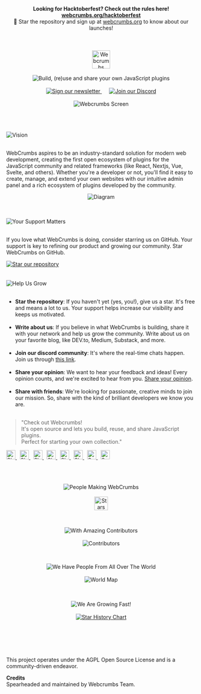 <p align="center">
  <strong>Looking for Hacktoberfest? Check out the rules here! <a href="https://www.webcrumbs.org/hacktoberfest">webcrumbs.org/hacktoberfest</a></strong><br/>
  🌟 Star the repository and sign up at <a href="https://webcrumbs.org">webcrumbs.org</a> to know about our launches!
  <br/><br/><br/><br/>
  <a href="https://webcrumbs.org/">
  <img 
    src="https://cdn.webcrumbs.org/assets/images/brand/logo_red.svg" 
    alt="Webcrumbs Logo"
    height="48px"
  >
  </a>
  <br/><br/>
  <picture>
    <source media="(prefers-color-scheme: dark)" srcset="https://cdn.webcrumbs.org/assets/images/readme/dark/subtitle.svg">
    <source media="(prefers-color-scheme: light)" srcset="https://cdn.webcrumbs.org/assets/images/readme/subtitle.svg">
    <img alt="Build, (re)use and share your own JavaScript plugins" src="https://cdn.webcrumbs.org/assets/images/readme/subtitle.svg">
  </picture>
  <br/><br/>
  <a href="https://webcrumbs.org/">
    <picture>
      <source media="(prefers-color-scheme: dark)" srcset="https://cdn.webcrumbs.org/assets/images/readme/dark/button_newsletter.svg">
      <source media="(prefers-color-scheme: light)" srcset="https://cdn.webcrumbs.org/assets/images/readme/button_newsletter.svg">
      <img alt="Sign our newsletter" src="https://cdn.webcrumbs.org/assets/images/readme/button_newsletter.svg">
    </picture>
  </a>&nbsp;&nbsp;&nbsp;&nbsp;
  <a href="https://discord.com/invite/ZCj5hFv8xV">
    <picture>
      <source media="(prefers-color-scheme: dark)" srcset="https://cdn.webcrumbs.org/assets/images/readme/dark/button_discord.svg">
      <source media="(prefers-color-scheme: light)" srcset="https://cdn.webcrumbs.org/assets/images/readme/button_discord.svg">
      <img alt="Join our Discord" src="https://cdn.webcrumbs.org/assets/images/readme/button_discord.svg">
    </picture>
  </a>
  <br/><br/>
  <img src="https://cdn.webcrumbs.org/assets/images/readme/screen.svg" alt="Webcrumbs Screen">
</p>
<br/><br/><br/>
<picture>
  <source media="(prefers-color-scheme: dark)" srcset="https://cdn.webcrumbs.org/assets/images/readme/dark/h2_vision.svg">
  <source media="(prefers-color-scheme: light)" srcset="https://cdn.webcrumbs.org/assets/images/readme/h2_vision.svg">
  <img alt="Vision" src="https://cdn.webcrumbs.org/assets/images/readme/h2_vision.svg">
</picture>
<br/><br/>
<p>WebCrumbs aspires to be an industry-standard solution for modern web development, creating the first open ecosystem of plugins for the JavaScript community and related frameworks (like React, Nextjs, Vue, Svelte, and others). Whether you're a developer or not, you'll find it easy to create, manage, and extend your own websites with our intuitive admin panel and a rich ecosystem of plugins developed by the community.</p>
<p align="center">
  <picture>
    <source media="(prefers-color-scheme: dark)" srcset="https://cdn.webcrumbs.org/assets/images/readme/dark/diagram.svg">
    <source media="(prefers-color-scheme: light)" srcset="https://cdn.webcrumbs.org/assets/images/readme/diagram.svg">
    <img alt="Diagram" src="https://cdn.webcrumbs.org/assets/images/readme/diagram.svg">
  </picture>
</p>
<br/><br/>
<picture>
  <source media="(prefers-color-scheme: dark)" srcset="https://cdn.webcrumbs.org/assets/images/readme/dark/h2_support.svg">
  <source media="(prefers-color-scheme: light)" srcset="https://cdn.webcrumbs.org/assets/images/readme/h2_support.svg">
  <img alt="Your Support Matters" src="https://cdn.webcrumbs.org/assets/images/readme/h2_support.svg">
</picture>
<br/><br/>
<p>If you love what WebCrumbs is doing, consider starring us on GitHub. Your support is key to refining our product and growing our community. Star WebCrumbs on GitHub.</p>
<a href="https://github.com/webcrumbs-community/webcrumbs">
  <picture>
    <source media="(prefers-color-scheme: dark)" srcset="https://cdn.webcrumbs.org/assets/images/readme/dark/button_star_repo.svg">
    <source media="(prefers-color-scheme: light)" srcset="https://cdn.webcrumbs.org/assets/images/readme/button_star_repo.svg">
    <img alt="Star our repository" src="https://cdn.webcrumbs.org/assets/images/readme/button_star_repo.svg">
  </picture>
</a>
<br/><br/><br/>
<picture>
  <source media="(prefers-color-scheme: dark)" srcset="https://cdn.webcrumbs.org/assets/images/readme/dark/h3_growing.svg">
  <source media="(prefers-color-scheme: light)" srcset="https://cdn.webcrumbs.org/assets/images/readme/h3_growing.svg">
  <img alt="Help Us Grow" src="https://cdn.webcrumbs.org/assets/images/readme/h3_growing.svg">
</picture>
<br/><br/>
<ul>
  <li><strong>Star the repository</strong>: If you haven't yet (yes, you!), give us a star. It's free and means a lot to us. Your support helps increase our visibility and keeps us motivated.</li><br/>
  <li><strong>Write about us</strong>: If you believe in what WebCrumbs is building, share it with your network and help us grow the community. Write about us on your favorite blog, like DEV.to, Medium, Substack, and more.</li><br/>
  <li><strong>Join our discord community</strong>: It's where the real-time chats happen. Join us through <a href="https://discord.com/invite/ZCj5hFv8xV">this link</a>.</li><br/>
  <li><strong>Share your opinion</strong>: We want to hear your feedback and ideas! Every opinion counts, and we're excited to hear from you. <a href="mailto:community@webcrumbs.org">Share your opinion</a>.</li><br/>
  <li><strong>Share with friends</strong>: We're looking for passionate, creative minds to join our mission. So, share with the kind of brilliant developers we know you are.</li><br/>
</ul>

> "Check out Webcrumbs! <br/>
> It's open source and lets you build, reuse, and share JavaScript plugins. <br/>
> Perfect for starting your own collection."

<p>
  <a href="https://www.facebook.com/sharer/sharer.php?u=https%3A//github.com/webcrumbs-community/webcrumbs">
    <picture>
      <source media="(prefers-color-scheme: dark)" srcset="https://cdn.webcrumbs.org/assets/images/readme/dark/socials_facebook.svg">
      <source media="(prefers-color-scheme: light)" srcset="https://cdn.webcrumbs.org/assets/images/readme/socials_facebook.svg">
      <img alt="Share on Facebook" src="https://cdn.webcrumbs.org/assets/images/readme/socials_facebook.svg" height="24px">
    </picture>
  </a>&nbsp;
  <a href="https://twitter.com/intent/tweet?text=Just%20starred%20this%20Open%20Source%20repo%20where%20you%20can%20build,%20reuse,%20and%20share%20JavaScript%20plugins.%20Perfect%20for%20creating%20your%20own%20collection.%20Check%20it%20out%20https%3A//github.com/webcrumbs-community/webcrumbs">
    <picture>
      <source media="(prefers-color-scheme: dark)" srcset="https://cdn.webcrumbs.org/assets/images/readme/dark/socials_x.svg">
      <source media="(prefers-color-scheme: light)" srcset="https://cdn.webcrumbs.org/assets/images/readme/socials_x.svg">
      <img alt="Share on X" src="https://cdn.webcrumbs.org/assets/images/readme/socials_x.svg" height="24px">
    </picture>
  </a>&nbsp;
  <a href="https://www.linkedin.com/shareArticle?mini=true&url=https%3A//github.com/webcrumbs-community/webcrumbs">
    <picture>
      <source media="(prefers-color-scheme: dark)" srcset="https://cdn.webcrumbs.org/assets/images/readme/dark/socials_linkedin.svg">
      <source media="(prefers-color-scheme: light)" srcset="https://cdn.webcrumbs.org/assets/images/readme/socials_linkedin.svg">
      <img alt="Share on Linkedin" src="https://cdn.webcrumbs.org/assets/images/readme/socials_linkedin.svg" height="24px">
    </picture>
  </a>&nbsp;
  <a href="https://www.reddit.com/submit?url=https%3A//github.com/webcrumbs-community/webcrumbs&title=Create%20and%20modify%20React%20websites%20and%20applications%20with%20a%20no-code%20interface%20and%20powerful%20plugins,%20enriched%20by%20the%20community.%20%F0%9F%8C%9F%20Star%20to%20support%20our%20work!">
    <picture>
      <source media="(prefers-color-scheme: dark)" srcset="https://cdn.webcrumbs.org/assets/images/readme/dark/socials_reddit.svg">
      <source media="(prefers-color-scheme: light)" srcset="https://cdn.webcrumbs.org/assets/images/readme/socials_reddit.svg">
      <img alt="Share on Reddit" src="https://cdn.webcrumbs.org/assets/images/readme/socials_reddit.svg" height="24px">
    </picture>
  </a>&nbsp;
  <a href="https://news.ycombinator.com/submitlink?u=https%3A//github.com/webcrumbs-community/webcrumbs&t=Create%20and%20modify%20React%20websites%20and%20applications%20with%20a%20no-code%20interface%20and%20powerful%20plugins,%20enriched%20by%20the%20community.">
    <picture>
      <source media="(prefers-color-scheme: dark)" srcset="https://cdn.webcrumbs.org/assets/images/readme/dark/socials_hackernews.svg">
      <source media="(prefers-color-scheme: light)" srcset="https://cdn.webcrumbs.org/assets/images/readme/socials_hackernews.svg">
      <img alt="Share on HackerNews" src="https://cdn.webcrumbs.org/assets/images/readme/socials_hackernews.svg" height="24px">
    </picture>
  </a>&nbsp;
  <a href="https://pinterest.com/pin/create/button/?url=https%3A//github.com/webcrumbs-community/webcrumbs&media=&description=Check%20out%20this%20open%20source%20where%20you%20can%20build,%20reuse,%20and%20share%20JavaScript%20plugins.%20Perfect%20for%20creating%20your%20own%20collection.">
    <picture>
      <source media="(prefers-color-scheme: dark)" srcset="https://cdn.webcrumbs.org/assets/images/readme/dark/socials_pinterest.svg">
      <source media="(prefers-color-scheme: light)" srcset="https://cdn.webcrumbs.org/assets/images/readme/socials_pinterest.svg">
      <img alt="Share on Pinterest" src="https://cdn.webcrumbs.org/assets/images/readme/socials_pinterest.svg" height="24px">
    </picture>
  </a>&nbsp;
  <a href="https://t.me/share/url?url=https%3A//github.com/webcrumbs-community/webcrumbs&text=Just%20starred%20this%20Open%20Source%20repo%20where%20you%20can%20build,%20reuse,%20and%20share%20JavaScript%20plugins.%20Perfect%20for%20creating%20your%20own%20collection.%20Check%20it%20out%20https%3A//github.com/webcrumbs-community/webcrumbs">
    <picture>
      <source media="(prefers-color-scheme: dark)" srcset="https://cdn.webcrumbs.org/assets/images/readme/dark/socials_telegram.svg">
      <source media="(prefers-color-scheme: light)" srcset="https://cdn.webcrumbs.org/assets/images/readme/socials_telegram.svg">
      <img alt="Send on Telegram" src="https://cdn.webcrumbs.org/assets/images/readme/socials_telegram.svg" height="24px">
    </picture>
  </a>&nbsp;
  <a href="https://api.whatsapp.com/send?text=Just%20starred%20this%20repo%20and%20it%20sounds%20promising.%20It's%20an%20open%20source%20where%20you%20can%20build,%20reuse,%20and%20share%20JavaScript%20plugins.%20Perfect%20for%20creating%20your%20own%20collection.%20Check%20it%20here%3A%20https%3A%2F%2Fgithub.com%2Fwebcrumbs-community%2Fwebcrumbs">
    <picture>
      <source media="(prefers-color-scheme: dark)" srcset="https://cdn.webcrumbs.org/assets/images/readme/dark/socials_whatsapp.svg">
      <source media="(prefers-color-scheme: light)" srcset="https://cdn.webcrumbs.org/assets/images/readme/socials_whatsapp.svg">
      <img alt="Send on WhatsApp" src="https://cdn.webcrumbs.org/assets/images/readme/socials_whatsapp.svg" height="24px">
    </picture>
  </a>
</p>
<br/><br/>
<p align="center">
  <picture>
    <source media="(prefers-color-scheme: dark)" srcset="https://cdn.webcrumbs.org/assets/images/readme/dark/h3_people_making.svg">
    <source media="(prefers-color-scheme: light)" srcset="https://cdn.webcrumbs.org/assets/images/readme/h3_people_making.svg">
    <img alt="People Making WebCrumbs" src="https://cdn.webcrumbs.org/assets/images/readme/h3_people_making.svg">
  </picture>
  <br/><br/>
  <a href="#top">
    <img
      src="https://img.shields.io/github/stars/webcrumbs-community/webcrumbs?style=social"
      alt="Stars"
      height="36px"
    />
  </a>
</p>
<br/>
<p align="center">
  <picture>
    <source media="(prefers-color-scheme: dark)" srcset="https://cdn.webcrumbs.org/assets/images/readme/dark/h3_contributors.svg">
    <source media="(prefers-color-scheme: light)" srcset="https://cdn.webcrumbs.org/assets/images/readme/h3_contributors.svg">
    <img alt="With Amazing Contributors" src="https://cdn.webcrumbs.org/assets/images/readme/h3_contributors.svg">
  </picture>
  <br/><br/>
  <picture>
    <source media="(prefers-color-scheme: dark)" srcset="https://cdn.webcrumbs.org/assets/images/readme/dark/contributors.png">
    <source media="(prefers-color-scheme: light)" srcset="https://cdn.webcrumbs.org/assets/images/readme/contributors.png">
    <img alt="Contributors" src="https://cdn.webcrumbs.org/assets/images/readme/contributors.png">
  </picture>
</p>
<br/>
<p align="center">
  <picture>
    <source media="(prefers-color-scheme: dark)" srcset="https://cdn.webcrumbs.org/assets/images/readme/dark/h3_world.svg">
    <source media="(prefers-color-scheme: light)" srcset="https://cdn.webcrumbs.org/assets/images/readme/h3_world.svg">
    <img alt="We Have People From All Over The World" src="https://cdn.webcrumbs.org/assets/images/readme/h3_world.svg">
  </picture>
  <br/><br/>
  <picture>
    <source media="(prefers-color-scheme: dark)" srcset="https://cdn.webcrumbs.org/assets/images/readme/dark/world.svg">
    <source media="(prefers-color-scheme: light)" srcset="https://cdn.webcrumbs.org/assets/images/readme/world.svg">
    <img alt="World Map" src="https://cdn.webcrumbs.org/assets/images/readme/world.svg">
  </picture>
</p>
<p align="center">
  <br/><br/>
  <picture>
    <source media="(prefers-color-scheme: dark)" srcset="https://cdn.webcrumbs.org/assets/images/readme/dark/h3_growing.svg">
    <source media="(prefers-color-scheme: light)" srcset="https://cdn.webcrumbs.org/assets/images/readme/h3_growing.svg">
    <img alt="We Are Growing Fast!" src="https://cdn.webcrumbs.org/assets/images/readme/h3_growing.svg">
  </picture>
  <br/><br/>
  <a href="https://star-history.com/#webcrumbs-community/webcrumbs&Timeline">
   <picture>
     <source media="(prefers-color-scheme: dark)" srcset="https://api.star-history.com/svg?repos=webcrumbs-community/webcrumbs&type=Timeline&theme=dark" />
     <source media="(prefers-color-scheme: light)" srcset="https://api.star-history.com/svg?repos=webcrumbs-community/webcrumbs&type=Timeline" />
     <img alt="Star History Chart" src="https://api.star-history.com/svg?repos=webcrumbs-community/webcrumbs&type=Timeline" />
   </picture>
  </a>
</p>
<br/><br/><br/><br/>
<p>
  This project operates under the AGPL Open Source License and is a community-driven endeavor.
</p>
<p>
  <b>Credits</b>
  <br/>
  Spearheaded and maintained by Webcrumbs Team.
</p>
